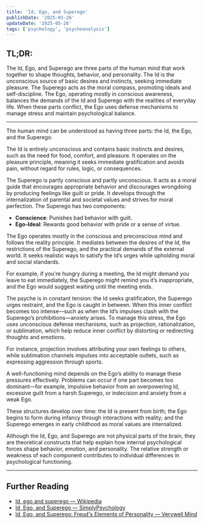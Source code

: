 ```yaml
---
title: 'Id, Ego, and Superego'
publishDate: '2025-05-26'
updateDate: '2025-05-26'
tags: ['psychology', 'psychoanalysis']
---
```


## TL;DR:

The Id, Ego, and Superego are three parts of the human mind that work together to shape thoughts, behavior, and personality. The Id is the unconscious source of basic desires and instincts, seeking immediate pleasure. The Superego acts as the moral compass, promoting ideals and self-discipline. The Ego, operating mostly in conscious awareness, balances the demands of the Id and Superego with the realities of everyday life. When these parts conflict, the Ego uses defense mechanisms to manage stress and maintain psychological balance.

---

The human mind can be understood as having three parts: the Id, the Ego, and the Superego.

The Id is entirely unconscious and contains basic instincts and desires, such as the need for food, comfort, and pleasure. It operates on the pleasure principle, meaning it seeks immediate gratification and avoids pain, without regard for rules, logic, or consequences.

The Superego is partly conscious and partly unconscious. It acts as a moral guide that encourages appropriate behavior and discourages wrongdoing by producing feelings like guilt or pride. It develops through the internalization of parental and societal values and strives for moral perfection. The Superego has two components:

- **Conscience**: Punishes bad behavior with guilt.
- **Ego-Ideal**: Rewards good behavior with pride or a sense of virtue.

The Ego operates mostly in the conscious and preconscious mind and follows the reality principle. It mediates between the desires of the Id, the restrictions of the Superego, and the practical demands of the external world. It seeks realistic ways to satisfy the Id’s urges while upholding moral and social standards.

For example, if you're hungry during a meeting, the Id might demand you leave to eat immediately, the Superego might remind you it’s inappropriate, and the Ego would suggest waiting until the meeting ends.

The psyche is in constant tension: the Id seeks gratification, the Superego urges restraint, and the Ego is caught in between. When this inner conflict becomes too intense—such as when the Id’s impulses clash with the Superego’s prohibitions—anxiety arises. To manage this stress, the Ego uses unconscious defense mechanisms, such as projection, rationalization, or sublimation, which help reduce inner conflict by distorting or redirecting thoughts and emotions.

For instance, projection involves attributing your own feelings to others, while sublimation channels impulses into acceptable outlets, such as expressing aggression through sports.

A well-functioning mind depends on the Ego’s ability to manage these pressures effectively. Problems can occur if one part becomes too dominant—for example, impulsive behavior from an overpowering Id, excessive guilt from a harsh Superego, or indecision and anxiety from a weak Ego.

These structures develop over time: the Id is present from birth; the Ego begins to form during infancy through interactions with reality; and the Superego emerges in early childhood as moral values are internalized.

Although the Id, Ego, and Superego are not physical parts of the brain, they are theoretical constructs that help explain how internal psychological forces shape behavior, emotion, and personality. The relative strength or weakness of each component contributes to individual differences in psychological functioning.

---

## Further Reading

- [Id, ego and superego — Wikipedia](https://en.wikipedia.org/wiki/Id,_ego_and_superego)
- [Id, Ego, and Superego — SimplyPsychology](https://www.simplypsychology.org/psyche.html)
- [Id, Ego, and Superego: Freud's Elements of Personality — Verywell Mind](https://www.verywellmind.com/the-id-ego-and-superego-2795951)
